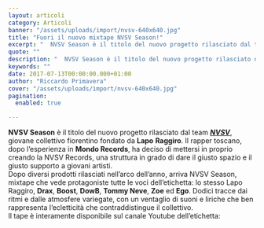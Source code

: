 ```yaml
---
layout: articoli
category: Articoli
banner: "/assets/uploads/import/nvsv-640x640.jpg"
title: "Fuori il nuovo mixtape NVSV Season!"
excerpt: "  NVSV Season è il titolo del nuovo progetto rilasciato dal team NVSV, giovane collettivo fiorentino fondato da Lapo Raggiro. Il rapper toscano, dopo l’esperienza in Mondo Records, ha deciso di mettersi in proprio creando la NVSV Records, una struttura in grado di dare il giusto spazio e il giusto supporto a giovani artisti. Dopo [&hellip"
quote: ""
description: "  NVSV Season è il titolo del nuovo progetto rilasciato dal team NVSV, giovane collettivo fiorentino fondato da Lapo Raggiro. Il rapper toscano, dopo l’esperienza in Mondo Records, ha deciso di mettersi in proprio creando la NVSV Records, una struttura in grado di dare il giusto spazio e il giusto supporto a giovani artisti. Dopo [&hellip"
keywords: ""
date: 2017-07-13T00:00:00.000+01:00
author: "Riccardo Primavera"
cover: "/assets/uploads/import/nvsv-640x640.jpg"
pagination:
  enabled: true

---
```


**NVSV Season** è il titolo del nuovo progetto rilasciato dal team [_**NVSV**_](https://www.nvsv.it/), giovane collettivo fiorentino fondato da **Lapo** **Raggiro**. Il rapper toscano, dopo l’esperienza in **Mondo Records**, ha deciso di mettersi in proprio creando la NVSV Records, una struttura in grado di dare il giusto spazio e il giusto supporto a giovani artisti.  
Dopo diversi prodotti rilasciati nell’arco dell’anno, arriva NVSV Season, mixtape che vede protagoniste tutte le voci dell’etichetta: lo stesso Lapo Raggiro, **Drax**, **Boost**, **DowB**, **Tommy Neve**, **Zoe** ed **Ego**. Dodici tracce dai ritmi e dalle atmosfere variegate, con un ventaglio di suoni e liriche che ben rappresenta l’ecletticità che contraddistingue il collettivo.  
Il tape è interamente disponibile sul canale Youtube dell’etichetta: